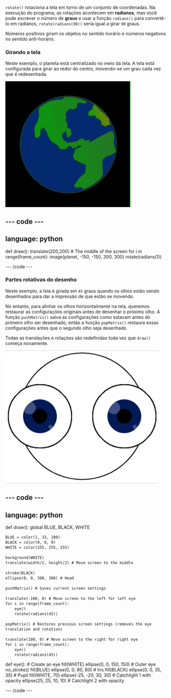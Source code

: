 
`rotate()` rotaciona a tela em torno de um conjunto de coordenadas. Na execução do programa, as rotações acontecem em **radianos**, mas você pode escrever o número de **graus** e usar a função `radians()` para convertê-lo em radianos, `rotate(radians(90))` seria igual a girar `90` graus.

Números positivos giram os objetos no sentido horário e números negativos no sentido anti-horário.

### Girando a tela

Neste exemplo, o planeta está centralizado no meio da tela. A tela está configurada para girar ao redor do centro, movendo-se um grau cada vez que é redesenhada.

![A área de saída com um planeta girando em torno do centro](images/rotate_planet.gif)

--- code ---
---
language: python
---

def draw(): translate(200,200) # The middle of the screen for i in range(frame_count): image(planet, -150, -150, 300, 300) rotate(radians(1))

--- /code ---

### Partes rotativas do desenho

Neste exemplo, a tela é girada em `45` graus quando os olhos estão sendo desenhados para dar a impressão de que estão se movendo.

No entanto, para alinhar os olhos horizontalmente na tela, queremos restaurar as configurações originais antes de desenhar o próximo olho. A função `pushMatrix()` salva as configurações como estavam antes do primeiro olho ser desenhado, então a função `popMatrix()` restaura essas configurações antes que o segundo olho seja desenhado.

Todas as translações e rotações são redefinidas toda vez que `draw()` começa novamente.

![A área de saída com uma imagem em movimento mostrando um olho giratório feito de círculos](images/rotate_eyes.gif)

--- code ---
---
language: python
---

def draw(): global BLUE, BLACK, WHITE

    BLUE = color(1, 32, 100)
    BLACK = color(0, 0, 0)
    WHITE = color(255, 255, 255)
    
    background(WHITE)
    translate(width/2, height/2) # Move screen to the middle 
    
    stroke(BLACK)
    ellipse(0, 0, 300, 300) # Head
    
    pushMatrix() # Saves current screen settings
    
    translate(-100, 0) # Move screen to the left for left eye
    for i in range(frame_count):
        eye()
        rotate(radians(45))
    
    popMatrix() # Restores previous screen settings (removes the eye translation and rotation)
    
    translate(100, 0) # Move screen to the right for right eye
    for i in range(frame_count):
        eye()
        rotate(radians(45))

def eye(): # Create an eye fill(WHITE) ellipse(0, 0, 150, 150) # Outer eye no_stroke() fill(BLUE) ellipse(0, 0, 80, 80) # Iris fill(BLACK) ellipse(0, 0, 35, 35) # Pupil fill(WHITE, 70) ellipse(-25, -20, 30, 30) # Catchlight 1 with opacity ellipse(25, 25, 10, 10) # Catchlight 2 with opacity

--- /code ---
